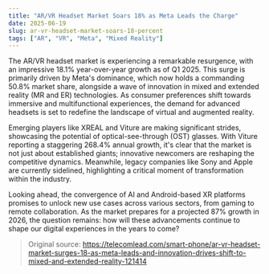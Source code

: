 ```yaml
---
title: "AR/VR Headset Market Soars 18% as Meta Leads the Charge"
date: 2025-06-19
slug: ar-vr-headset-market-soars-18-percent
tags: ["AR", "VR", "Meta", "Mixed Reality"]
---
```


The AR/VR headset market is experiencing a remarkable resurgence, with an impressive 18.1% year-over-year growth as of Q1 2025. This surge is primarily driven by Meta's dominance, which now holds a commanding 50.8% market share, alongside a wave of innovation in mixed and extended reality (MR and ER) technologies. As consumer preferences shift towards immersive and multifunctional experiences, the demand for advanced headsets is set to redefine the landscape of virtual and augmented reality.

Emerging players like XREAL and Viture are making significant strides, showcasing the potential of optical-see-through (OST) glasses. With Viture reporting a staggering 268.4% annual growth, it's clear that the market is not just about established giants; innovative newcomers are reshaping the competitive dynamics. Meanwhile, legacy companies like Sony and Apple are currently sidelined, highlighting a critical moment of transformation within the industry.

Looking ahead, the convergence of AI and Android-based XR platforms promises to unlock new use cases across various sectors, from gaming to remote collaboration. As the market prepares for a projected 87% growth in 2026, the question remains: how will these advancements continue to shape our digital experiences in the years to come?

> Original source: https://telecomlead.com/smart-phone/ar-vr-headset-market-surges-18-as-meta-leads-and-innovation-drives-shift-to-mixed-and-extended-reality-121414